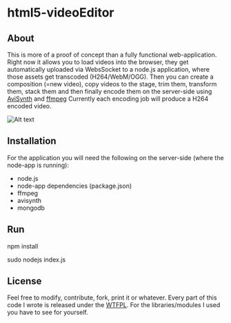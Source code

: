 html5-videoEditor
=================

About
-----

This is more of a proof of concept than a fully functional web-application.
Right now it allows you to load videos into the browser, they get automatically uploaded via WebsSocket to a node.js application, where those assets get transcoded (H264/WebM/OGG).
Then you can  create a composition (=new video), copy videos to the stage, trim them, transform them, stack them and then finally encode them on the server-side using [AviSynth](http://www.avisynth.org) and [ffmpeg](http://www.ffmpeg.org)
Currently each encoding job will produce a H264 encoded video.

![Alt text](/screenshot.jpg "Screenshot")

Installation
------------

For the application you will need the following on the server-side (where the node-app is running):

* node.js
* node-app dependencies (package.json)
* ffmpeg
* avisynth
* mongodb

Run
------------
npm install

sudo nodejs index.js


License
-------
Feel free to modify, contribute, fork, print it or whatever.
Every part of this code I wrote is released under the [WTFPL](http://www.wtfpl.net/).
For the libraries/modules I used you have to see for yourself.

